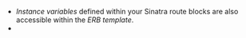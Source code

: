 - *Instance variables* defined within your Sinatra route blocks are also accessible within the *ERB template*.
- 
